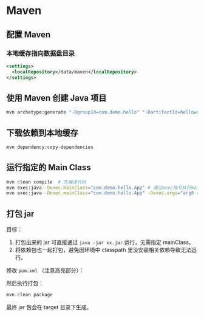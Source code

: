# Maven

## 配置 Maven

### 本地缓存指向数据盘目录

```xml title="~/.m2/settings.xml"
<settings>
  <localRepository>/data/maven</localRepository>
</settings>
```

## 使用 Maven 创建 Java 项目

```bash
mvn archetype:generate "-DgroupId=com.demo.hello" "-DartifactId=helloworld" "-DarchetypeArtifactId=maven-archetype-quickstart" "-DinteractiveMode=false"
```

## 下载依赖到本地缓存

```bash
mvn dependency:copy-dependencies
```

## 运行指定的 Main Class

```bash
mvn clean compile  # 先编译代码
mvn exec:java -Dexec.mainClass="com.demo.hello.App" # 通过exec指令执行mainClass
mvn exec:java -Dexec.mainClass="com.demo.hello.App" -Dexec.args="arg0 arg1 arg2" # 需要传递参数的话，通过-Dexec.args 指定
```

## 打包 jar

目标：
1. 打包出来的 jar 可直接通过 `java -jar xx.jar` 运行，无需指定 mainClass。
2. 将依赖包也一起打包，避免因环境中 classpath 里没安装相关依赖导致无法运行。

修改 `pom.xml` （注意高亮部分）：

<Tabs>
  <TabItem value="1" label="方式一">
    <FileBlock file="java/package-jar-pom-1.xml" showLineNumbers />
  </TabItem>
  <TabItem value="2" label="方式二">
    <FileBlock file="java/package-jar-pom-2.xml" showLineNumbers />
  </TabItem>
</Tabs>

然后执行打包：

```bash
mvn clean package
```

最终 jar 包会在 target 目录下生成。
